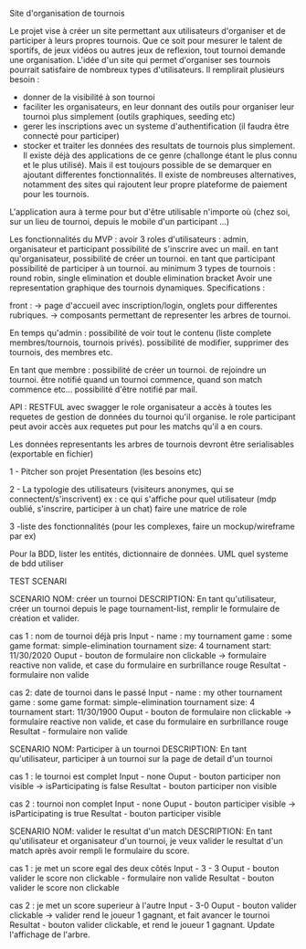 Site d'organisation de tournois


Le projet vise à créer un site permettant aux utilisateurs d'organiser et de participer à leurs propres tournois.
Que ce soit pour mesurer le talent de sportifs, de jeux vidéos ou autres jeux de reflexion, tout tournoi demande une organisation.
L'idée d'un site qui permet d'organiser ses tournois pourrait satisfaire de nombreux types d'utilisateurs.
Il remplirait plusieurs besoin :
- donner de la visibilité à son tournoi
- faciliter les organisateurs, en leur donnant des outils pour organiser leur tournoi plus simplement (outils graphiques, seeding etc)
- gerer les inscriptions avec un systeme d'authentification (il faudra être connecté pour participer)
- stocker et traiter les données des resultats de tournois plus simplement.
Il existe déjà des applications de ce genre (challonge étant le plus connu et le plus utilisé).
Mais il est toujours possible de se demarquer en ajoutant differentes fonctionnalités.
Il existe de nombreuses alternatives, notamment des sites qui rajoutent leur propre plateforme de paiement pour les tournois.

L'application aura à terme pour but d'être utilisable n'importe où (chez soi, sur un lieu de tournoi, depuis le mobile d'un participant ...)

Les fonctionnalités du MVP :
avoir 3 roles d'utilisateurs : admin, organisateur et participant
possibilité de s'inscrire avec un mail.
en tant qu'organisateur, possibilité de créer un tournoi.
en tant que participant possibilité de participer à un tournoi.
au minimum 3 types de tournois : round robin, single elimination et double elimination bracket
Avoir une representation graphique des tournois dynamiques.
Specifications :

front :
-> page d'accueil avec inscription/login, onglets pour differentes rubriques.
-> composants permettant de representer les arbres de tournoi.

En temps qu'admin : possibilité de voir tout le contenu (liste complete membres/tournois, tournois privés).
possibilité de modifier, supprimer des tournois, des membres etc.

En tant que membre : 
possibilité de créer un tournoi.
de rejoindre un tournoi.
être notifié quand un tournoi commence, quand son match commence etc...
possibilité d'être notifié par mail.


API :
RESTFUL
avec swagger
le role organisateur a accès à toutes les requetes de gestion de données du tournoi qu'il organise.
le role participant peut avoir accès aux requetes put pour les matchs qu'il a en cours.

Les données representants les arbres de tournois devront être serialisables (exportable en fichier)


1 - Pitcher son projet
Presentation (les besoins etc)

2 - La typologie des utilisateurs (visiteurs anonymes, qui se connectent/s'inscrivent)
ex : ce qui s'affiche pour quel utilisateur (mdp oublié, s'inscrire, participer à un chat)
faire une matrice de role

3 -liste des fonctionnalités
(pour les complexes, faire un mockup/wireframe par ex)


Pour la BDD, lister les entités, dictionnaire de données.
UML
quel systeme de bdd utiliser

TEST SCENARI

SCENARIO 
NOM: créer un tournoi
DESCRIPTION: En tant qu'utilisateur, créer un tournoi depuis le page tournament-list, remplir le formulaire de création et valider.

cas 1 : nom de tournoi déjà pris
Input - name : my tournament
        game : some game
        format: simple-elimination
        tournament size: 4
        tournament start: 11/30/2020
Ouput - bouton de formulaire non clickable -> formulaire reactive non valide, et case du formulaire en surbrillance rouge
Resultat - formulaire non valide

cas 2: date de tournoi dans le passé
Input - name : my other tournament
        game : some game
        format: simple-elimination
        tournament size: 4
        tournament start: 11/30/1900
Ouput - bouton de formulaire non clickable -> formulaire reactive non valide, et case du formulaire en surbrillance rouge
Resultat - formulaire non valide

SCENARIO 
NOM: Participer à un tournoi
DESCRIPTION: En tant qu'utilisateur, participer à un tournoi sur la page de detail d'un tournoi

cas 1 : le tournoi est complet
Input - none 
Ouput - bouton participer non visible -> isParticipating is false
Resultat - bouton participer non visible

cas 2 : tournoi non complet
Input - none 
Ouput - bouton participer visible -> isParticipating is true
Resultat - bouton participer visible

SCENARIO 
NOM: valider le resultat d'un match
DESCRIPTION: En tant qu'utilisateur et organisateur d'un tournoi, je veux valider le resultat d'un match après avoir rempli le formulaire du score.

cas 1 : je met un score egal des deux côtés
Input - 3 - 3
Ouput - bouton valider le score non clickable - formulaire non valide
Resultat - bouton valider le score non clickable

cas 2 : je met un score superieur à l'autre
Input - 3-0 
Ouput - bouton valider clickable -> valider rend le joueur 1 gagnant, et fait avancer le tournoi
Resultat - bouton valider clickable, et rend le joueur 1 gagnant. Update l'affichage de l'arbre.





